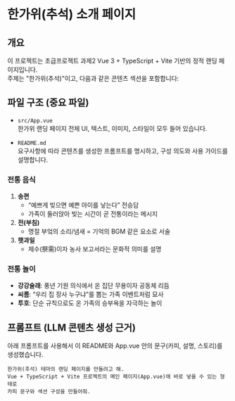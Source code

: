 # 한가위(추석) 소개 페이지

## 개요
이 프로젝트는 초급프로젝트 과제2 Vue 3 + TypeScript + Vite 기반의 정적 랜딩 페이지입니다.  
주제는 "한가위(추석)"이고, 다음과 같은 콘텐츠 섹션을 포함합니다:

## 파일 구조 (중요 파일)
- `src/App.vue`  
  한가위 랜딩 페이지 전체 UI, 텍스트, 이미지, 스타일이 모두 들어 있습니다.

- `README.md`  
  요구사항에 따라 콘텐츠를 생성한 프롬프트를 명시하고, 구성 의도와 사용 가이드를 설명합니다.

### 전통 음식
1. **송편**  
   - “예쁘게 빚으면 예쁜 아이를 낳는다” 전승담
   - 가족이 둘러앉아 빚는 시간이 곧 전통이라는 메시지
2. **전(부침)**  
   - 명절 부엌의 소리/냄새 = 기억의 BGM 같은 요소로 서술
3. **햇과일**  
   - 제수(祭需)이자 농사 보고서라는 문화적 의미를 설명

### 전통 놀이
- **강강술래**: 풍년 기원 의식에서 온 집단 무용이자 공동체 리듬  
- **씨름**: “우리 집 장사 누구냐”를 뽑는 가족 이벤트처럼 묘사  
- **투호**: 단순 규칙으로도 온 가족의 승부욕을 자극하는 놀이

## 프롬프트 (LLM 콘텐츠 생성 근거)

아래 프롬프트를 사용해서 이 README와 App.vue 안의 문구(카피, 설명, 스토리)를 생성했습니다.

```text
한가위(추석) 테마의 랜딩 페이지를 만들려고 해.
Vue + TypeScript + Vite 프로젝트의 메인 페이지(App.vue)에 바로 넣을 수 있는 형태로
카피 문구와 섹션 구성을 만들어줘.